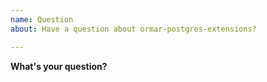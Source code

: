 ```yaml
---
name: Question
about: Have a question about ormar-postgres-extensions?

---
```


**What's your question?**

<!-- Please read the documentation before asking your question. -->

